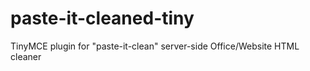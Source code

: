 # paste-it-cleaned-tiny
TinyMCE plugin for "paste-it-clean" server-side Office/Website HTML cleaner
